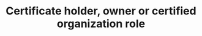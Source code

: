 ---
title: 'Certificate holder, owner or certified organization role'
field: 'is.certifiedOrganization.role'
slug: 'certification-certificate-holder-owner-or-certified-organization-role'
description: 'The role(s) an organzation plays in a supply chain'
comment: 'ITC database'
required: False
vocabulary: 'vocabulary.txt'
module: 'Certificate Holder, Owner or Certified organization'
cluster: 'Certification'
policy: 'Controlled value. Multi select from control list.'
layout: 'home'
---